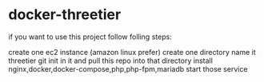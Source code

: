 # docker-threetier
if you want to use this project follow folling steps:

create one ec2 instance (amazon linux prefer)
create one directory name it threetier
git init in it
and pull this repo into that directory
install nginx,docker,docker-compose,php,php-fpm,mariadb
start those service 
